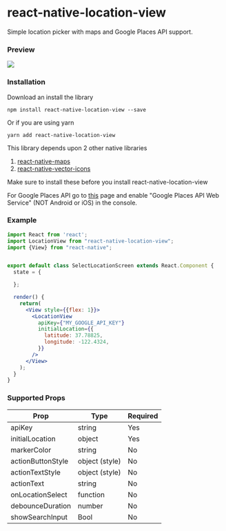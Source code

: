 # react-native-location-view

Simple location picker with maps and Google Places API support.

### Preview

![](https://github.com/superapp/react-native-location-view/blob/master/screenrecording/screengrab.gif?raw=true)

### Installation

Download an install the library

```npm install react-native-location-view --save```

Or if you are using yarn

```yarn add react-native-location-view```

This library depends upon 2 other native libraries

1. [react-native-maps](https://github.com/react-community/react-native-maps)
2. [react-native-vector-icons](https://github.com/oblador/react-native-vector-icons)

Make sure to install these before you install react-native-location-view

For Google Places API go to [this](https://developers.google.com/places/documentation/) page and enable "Google Places API Web Service" (NOT Android or iOS) in the console.

### Example

```jsx
import React from 'react';
import LocationView from "react-native-location-view";
import {View} from "react-native";


export default class SelectLocationScreen extends React.Component {
  state = {

  };

  render() {
    return(
      <View style={{flex: 1}}>
        <LocationView
          apiKey={"MY_GOOGLE_API_KEY"}
          initialLocation={{
            latitude: 37.78825,
            longitude: -122.4324,
          }}
        />
      </View>
    );
  }
}
```

### Supported Props

| Prop | Type | Required | 
| ---- | ---- | -------- |
| apiKey | string | Yes |
| initialLocation | object | Yes |
| markerColor | string | No |
| actionButtonStyle | object (style) | No |
| actionTextStyle | object (style) | No
| actionText | string | No |
| onLocationSelect | function | No |
| debounceDuration | number | No |
| showSearchInput | Bool | No |
